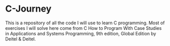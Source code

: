 # C-Journey
This is a repository of all the code I will use to learn C programming. 
Most of exercises I will solve here come from C How to Program With Case Studies in Applications and Systems Programming, 9th edition, Global Edition by Deitel & Deitel.
